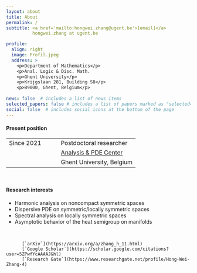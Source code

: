```yaml
---
layout: about
title: About
permalink: /
subtitle: <a href='mailto:hongwei.zhang@ugent.be'>[email]</a>
          hongwei.zhang at ugent.be

profile:
  align: right
  image: Profil.jpeg
  address: >
    <p>Department of Mathematics</p>
    <p>Anal. Logic & Disc. Math. 
    <p>Ghent University</p>
    <p>Krijgslaan 281, Building S8</p>
    <p>B9000, Ghent, Belgium</p>
    
news: false  # includes a list of news items
selected_papers: false # includes a list of papers marked as "selected={true}"
social: false  # includes social icons at the bottom of the page
---
```


#### Present position
<table border="0">
 <tr>
    <td> Since 2021</td>
    <td> &nbsp;&nbsp;&nbsp;&nbsp;&nbsp;</td>
    <td> Postdoctoral researcher</td>
 </tr>
 <tr>
    <td> </td>
    <td> &nbsp;&nbsp;&nbsp;&nbsp;&nbsp;</td>
    <td><a href='https://analysis-pde.org/'>Analysis & PDE Center</a></td>
 </tr>
 <tr>
    <td> </td>
           <td> &nbsp;&nbsp;&nbsp;&nbsp;&nbsp;</td>
    <td>Ghent University, Belgium</td>  
 </tr>
</table>

<br>

#### Research interests
- Harmonic analysis on noncompact symmetric spaces
- Dispersive PDE on symmetric/locally symmetric spaces 
- Spectral analysis on locally symmetric spaces
- Asymptotic behavior of the heat semigroup on manifolds

<br>  

          [`arXiv`](https://arxiv.org/a/zhang_h_11.html) 
          [`Google Scholar`](https://scholar.google.com/citations?user=5ZPwfYcAAAAJ&hl)
          [`Research Gate`](https://www.researchgate.net/profile/Hong-Wei-Zhang-4)

